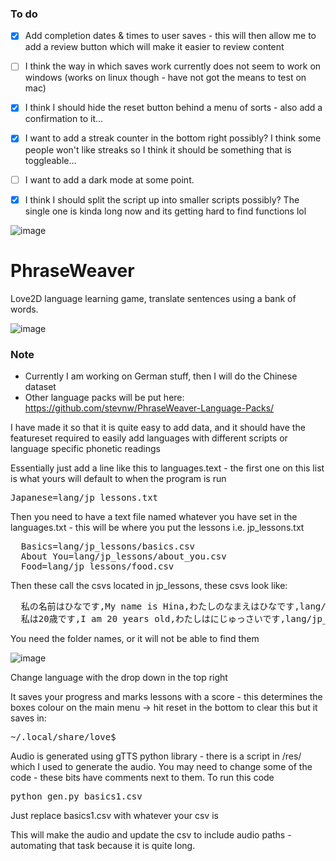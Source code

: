 ### To do
- [x] Add completion dates & times to user saves - this will then allow me to add a review button which will make it easier to review content
- [ ] I think the way in which saves work currently does not seem to work on windows (works on linux though - have not got the means to test on mac)
- [x] I think I should hide the reset button behind a menu of sorts - also add a confirmation to it...
- [x] I want to add a streak counter in the bottom right possibly? I think some people won't like streaks so I think it should be something that is toggleable...
- [ ] I want to add a dark mode at some point.
- [x] I think I should split the script up into smaller scripts possibly? The single one is kinda long now and its getting hard to find functions lol



![image](https://github.com/user-attachments/assets/2332854e-ed93-4cd3-82bd-8436bbecc0d8)


# PhraseWeaver
Love2D language learning game, translate sentences using a bank of words.

![image](https://github.com/user-attachments/assets/36eb9fdb-9b8b-410a-a021-b58a00fd1804)


### Note
- Currently I am working on German stuff, then I will do the Chinese dataset
- Other language packs will be put here: https://github.com/stevnw/PhraseWeaver-Language-Packs/


I have made it so that it is quite easy to add data, and it should have the featureset required to easily add languages with different scripts or language specific phonetic readings

Essentially just add a line like this to languages.text - the first one on this list is what yours will default to when the program is run

<pre>Japanese=lang/jp_lessons.txt </pre>

Then you need to have a text file named whatever you have set in the languages.txt - this will be where you put the lessons i.e. jp_lessons.txt

<pre>
  Basics=lang/jp_lessons/basics.csv
  About You=lang/jp_lessons/about_you.csv
  Food=lang/jp_lessons/food.csv
</pre>

Then these call the csvs located in jp_lessons, these csvs look like:

<pre>
  私の名前はひなです,My name is Hina,わたしのなまえはひなです,lang/jp_lessons/audio/私の名前はひなです.mp3
  私は20歳です,I am 20 years old,わたしはにじゅっさいです,lang/jp_lessons/audio/私は20歳です.mp3
</pre>

You need the folder names, or it will not be able to find them

![image](https://github.com/user-attachments/assets/6484f343-458a-4460-a23f-3fb9dc5caff0)

Change language with the drop down in the top right

It saves your progress and marks lessons with a score - this determines the boxes colour on the main menu -> hit reset in the bottom to clear this but it saves in:

<pre>~/.local/share/love$</pre>


Audio is generated using gTTS python library - there is a script in /res/ which I used to generate the audio. You may need to change some of the code - these bits have comments next to them. To run this code

<pre>python gen.py basics1.csv</pre>

Just replace basics1.csv with whatever your csv is 

This will make the audio and update the csv to include audio paths - automating that task because it is quite long.
